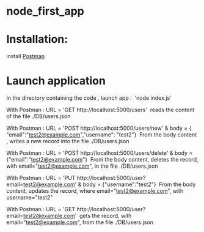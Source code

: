 # node_first_app


# Installation: &nbsp;
install [Postman](www.postman.com)

# Launch application
In the directory containing the code , launch app :&nbsp;
'node index.js'

With Postman : URL = 'GET http://localhost:5000/users'&nbsp;
reads the content of the file ./DB/users.json

With Postman : URL = 'POST http://localhost:5000/users/new' & body = { "email":"test2@example.com","username": "test2"}&nbsp;
From the body content , writes a new record into the file ./DB/users.json

With Postman : URL = 'POST http://localhost:5000/users/delete' & body = {"email":"test2@example.com"}&nbsp;
From the body content, deletes the record, with email="test2@example.com", in the file ./DB/users.json

With Postman : URL = 'PUT http://localhost:5000/user?email=test2@example.com' & body = {"username":"test2"}&nbsp;
From the body content, updates the record, where email="test2@example.com", with username="test2"

With Postman : URL = 'GET http://localhost:5000/user?email=test2@example.com'&nbsp;
gets the record, with email="test2@example.com", from the file ./DB/users.json
